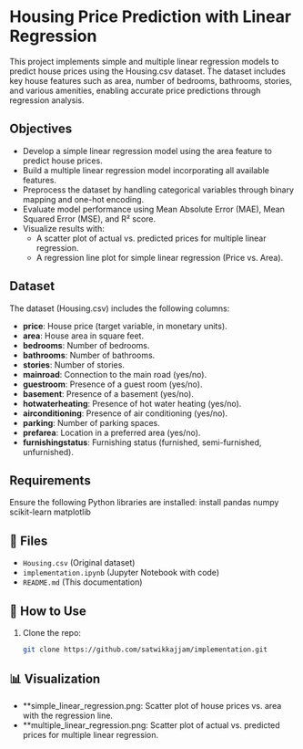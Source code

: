 # Housing Price Prediction with Linear Regression

This project implements simple and multiple linear regression models to predict house prices using the Housing.csv dataset. The dataset includes key house features such as area, number of bedrooms, bathrooms, stories, and various amenities, enabling accurate price predictions through regression analysis.

## Objectives

- Develop a simple linear regression model using the area feature to predict house prices.
- Build a multiple linear regression model incorporating all available features.
- Preprocess the dataset by handling categorical variables through binary mapping and one-hot encoding.
- Evaluate model performance using Mean Absolute Error (MAE), Mean Squared Error (MSE), and R² score.
- Visualize results with:
  - A scatter plot of actual vs. predicted prices for multiple linear regression.
  - A regression line plot for simple linear regression (Price vs. Area).

## Dataset

The dataset (Housing.csv) includes the following columns:

- **price**: House price (target variable, in monetary units).
- **area**: House area in square feet.
- **bedrooms**: Number of bedrooms.
- **bathrooms**: Number of bathrooms.
- **stories**: Number of stories.
- **mainroad**: Connection to the main road (yes/no).
- **guestroom**: Presence of a guest room (yes/no).
- **basement**: Presence of a basement (yes/no).
- **hotwaterheating**: Presence of hot water heating (yes/no).
- **airconditioning**: Presence of air conditioning (yes/no).
- **parking**: Number of parking spaces.
- **prefarea**: Location in a preferred area (yes/no).
- **furnishingstatus**: Furnishing status (furnished, semi-furnished, unfurnished).

## Requirements

Ensure the following Python libraries are installed:
install pandas numpy scikit-learn matplotlib

## 📂 Files
- `Housing.csv` (Original dataset)
- `implementation.ipynb` (Jupyter Notebook with code)
- `README.md` (This documentation)

## 🚀 How to Use
1. Clone the repo:
   ```bash
   git clone https://github.com/satwikkajjam/implementation.git

## 📊 Visualization
- **simple_linear_regression.png: Scatter plot of house prices vs. area with the regression line.
- **multiple_linear_regression.png: Scatter plot of actual vs. predicted prices for multiple linear regression.

